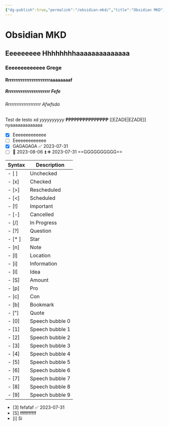 ```yaml
---
{"dg-publish":true,"permalink":"/obsidian-mkd/","title":"Obsidian MKD","noteIcon":"","created":"2023-07-31T17:03:18.464-05:00","updated":"2023-07-31T21:47:24.772-05:00"}
---
```



# Obsidian MKD

## Eeeeeeeee Hhhhhhhhaaaaaaaaaaaaaa

### Eeeeeeeeeeeee Grege

#### Rrrrrrrrrrrrrrrrrrrrrrrraaaaaaaaf

##### Rrrrrrrrrrrrrrrrrrrrrrrr Fefe

###### Rrrrrrrrrrrrrrrrrrrr Afwfsda
Test de testo xd *yyyyyyyyyy* **PPPPPPPPPPPPPPP** [[EZADE\|EZADE]]
nyaaaaaaaaaaaaa
- [X]  Eeeeeeeeeeeee 
- [ ] Eeeeeeeeeeeee 
- [x] GAGAGAGA ✅ 2023-07-31
- [ ] 📅 2023-08-06 ⏫ ➕ 2023-07-31  ==GGGGGGGGGG==

| Syntax | Description     |
|--------|-----------------|
| - [ ]  | Unchecked       |
| - [x]  | Checked         |
| - [>]  | Rescheduled     |
| - [<]  | Scheduled       |
| - [!]  | Important       |
| - [-]  | Cancelled       |
| - [/]  | In Progress     |
| - [?]  | Question        |
| - [* ]  | Star            |
| - [n]  | Note            |
| - [l]  | Location        |
| - [i]  | Information     |
| - [I]  | Idea            |
| - [S]  | Amount          |
| - [p]  | Pro             |
| - [c]  | Con             |
| - [b]  | Bookmark        |
| - ["]  | Quote           |
| - [0]  | Speech bubble 0 |
| - [1]  | Speech bubble 1 |
| - [2]  | Speech bubble 2 |
| - [3]  | Speech bubble 3 |
| - [4]  | Speech bubble 4 |
| - [5]  | Speech bubble 5 |
| - [6]  | Speech bubble 6 |
| - [7]  | Speech bubble 7 |
| - [8]  | Speech bubble 8 |
| - [9]  | Speech bubble 9 |
- [3] fefafaf  ✅ 2023-07-31
- [S] fffffffffff
- [i] Si
